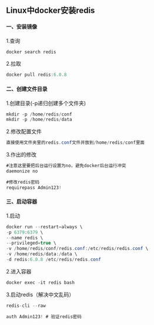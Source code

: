 ## Linux中docker安装redis

#### 一、安装镜像

1.查询

```java
docker search redis
```

2.拉取

```java
docker pull redis:6.0.8
```

#### 二、创建文件目录

1.创建目录(-p递归创建多个文件夹)

```java
mkdir -p /home/redis/conf
mkdir -p /home/redis/data
```

2.修改配置文件

```java
直接使用文件夹里的redis.conf文件并放到/home/redis/conf里面
```

3.作出的修改

```java
#注意这里要把后台运行设置为no，避免docker后台运行冲突
daemonize no
    
#修改redis密码
requirepass Admin123!
```

#### 三、启动容器

1.启动

```java
docker run --restart=always \
-p 6379:6379 \
--name redis \
--privileged=true \
-v /home/redis/conf/redis.conf:/etc/redis/redis.conf \
-v /home/redis/data:/data \
-d redis:6.0.8 /etc/redis/redis.conf
```

2.进入容器

```java
docker exec -it redis bash
```

3.启动redis（解决中文乱码）

```java
redis-cli --raw
    
auth Admin123! # 验证redis密码
```

